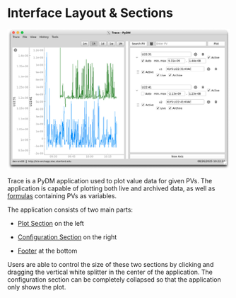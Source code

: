 # Interface Layout & Sections

![Application Sections](images/sections.png)

Trace is a PyDM application used to plot value data for given PVs.
The application is capable of plotting both live and archived data, as well as [formulas] containing PVs as variables.

  [formulas]: traces.md#formula-traces

The application consists of two main parts:

- [Plot Section] on the left
- [Configuration Section] on the right
- [Footer] at the bottom

  [Plot Section]: overview/plot_section.md
  [Configuration Section]: overview/config_section.md
  [Footer]: overview/footer.md

Users are able to control the size of these two sections by clicking and dragging the vertical white splitter in the center of the application.
The configuration section can be completely collapsed so that the application only shows the plot.
